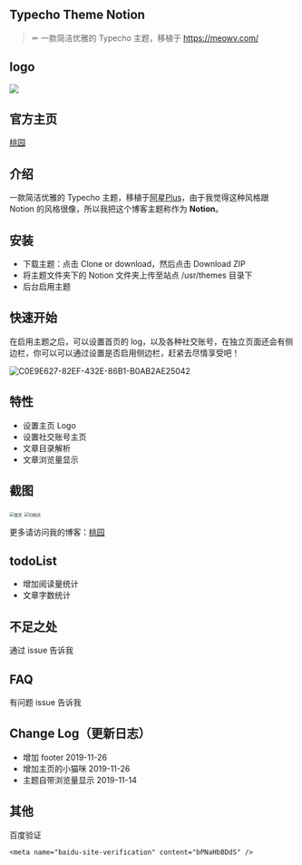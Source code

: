 ## Typecho Theme Notion

> ✏ 一款简洁优雅的 Typecho 主题，移植于 https://meowv.com/

## logo

![](http://imgs.taoweng.site/2019-11-18-034731.png)

## 官方主页
[桃园](http://www.taoweng.site/)

## 介绍
一款简洁优雅的 Typecho 主题，移植于[阿星Plus](https://meowv.com/)，由于我觉得这种风格跟 Notion 的风格很像，所以我把这个博客主题称作为 **Notion**。

## 安装
- 下载主题：点击 Clone or download，然后点击 Download ZIP
- 将主题文件夹下的 Notion 文件夹上传至站点 /usr/themes 目录下
- 后台启用主题

## 快速开始

在启用主题之后，可以设置首页的 log，以及各种社交账号，在独立页面还会有侧边栏，你可以可以通过设置是否启用侧边栏，赶紧去尽情享受吧！

![C0E9E627-82EF-432E-86B1-B0AB2AE25042](http://imgs.taoweng.site/2019-11-18-035259.jpg)

## 特性
- 设置主页 Logo
- 设置社交账号主页
- 文章目录解析
- 文章浏览量显示

## 截图
<img src="http://imgs.taoweng.site/2019-11-18-034912.jpg" alt="首页" style="zoom:50%;" />



<img src="http://imgs.taoweng.site/2019-11-18-034953.jpg" alt="归档页" style="zoom:50%;" />

更多请访问我的博客：[桃园](http://www.taoweng.site/)

## todoList

- 增加阅读量统计
- 文章字数统计
## 不足之处
通过 issue 告诉我
## FAQ
有问题 issue 告诉我
## Change Log（更新日志）
- 增加 footer 2019-11-26
- 增加主页的小猫咪 2019-11-26
- 主题自带浏览量显示 2019-11-14

## 其他

百度验证

```
<meta name="baidu-site-verification" content="bPNaHbBDdS" />
```
